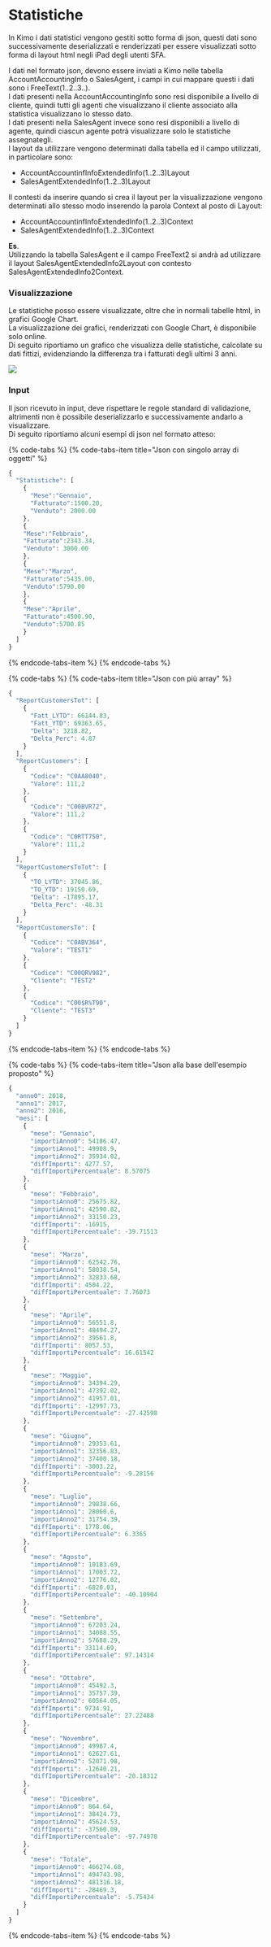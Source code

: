 # Statistiche

In Kimo i dati statistici vengono gestiti sotto forma di json, questi dati sono successivamente deserializzati e renderizzati per essere visualizzati sotto forma di layout html negli iPad degli utenti SFA.

I dati nel formato json, devono essere inviati a Kimo nelle tabella AccountAccountingInfo o SalesAgent, i campi in cui mappare questi i dati sono i FreeText\(1..2..3..\).   
I dati presenti nella AccountAccountingInfo sono resi disponibile a livello di cliente, quindi tutti gli agenti che visualizzano il cliente associato alla statistica visualizzano lo stesso dato.  
I dati presenti nella SalesAgent invece sono resi disponibili a livello di agente, quindi ciascun agente potrà visualizzare solo le statistiche assegnategli.  
I layout da utilizzare vengono determinati dalla tabella ed il campo utilizzati, in particolare sono:  

*  AccountAccountinfInfoExtendedInfo\(1..2..3\)Layout 
* SalesAgentExtendedInfo\(1..2..3\)Layout

  
Il contesti da inserire quando si crea il layout per la visualizzazione vengono determinati allo stesso modo inserendo la parola Context al posto di Layout:  

* AccountAccountinfInfoExtendedInfo\(1..2..3\)Context
* SalesAgentExtendedInfo\(1..2..3\)Context

**Es**.  
Utilizzando la tabella SalesAgent e il campo FreeText2 si andrà ad utilizzare il layout SalesAgentExtendedInfo2Layout con contesto SalesAgentExtendedInfo2Context.

### Visualizzazione

Le statistiche posso essere visualizzate, oltre che in normali tabelle html, in grafici Google Chart.  
La visualizzazione dei grafici, renderizzati con Google Chart, è disponibile solo online.   
Di seguito riportiamo un grafico che  visualizza delle statistiche, calcolate su dati fittizi, evidenziando la differenza tra i fatturati degli ultimi 3 anni.

![](../.gitbook/assets/simulator-screen-shot-ipad-6th-generation-2019-09-02-at-09.25.20_framed.png)

### Input

Il json ricevuto in input, deve rispettare le regole standard di validazione, altrimenti non è possibile deserializzarlo e successivamente andarlo a visualizzare.  
Di seguito riportiamo alcuni esempi di json  nel formato atteso:

{% code-tabs %}
{% code-tabs-item title="Json con singolo array di oggetti" %}
```javascript
{
  "Statistiche": [
    {
      "Mese":"Gennaio",
      "Fatturato":1500.20,
      "Venduto": 2000.00
    },
    {
    "Mese":"Febbraio",
    "Fatturato":2343.34,
    "Venduto": 3000.00
    },
    {
    "Mese":"Marzo",
    "Fatturato":5435.00,
    "Venduto":5790.00
    },
    {
    "Mese":"Aprile",
    "Fatturato":4500.90,
    "Venduto":5700.85
    }
  ]
}
```
{% endcode-tabs-item %}
{% endcode-tabs %}

{% code-tabs %}
{% code-tabs-item title="Json con più array" %}
```javascript
{
  "ReportCustomersTot": [
    {
      "Fatt_LYTD": 66144.83,
      "Fatt_YTD": 69363.65,
      "Delta": 3218.82,
      "Delta_Perc": 4.87
    }
  ],
  "ReportCustomers": [
    {
      "Codice": "C0AA8040",
      "Valore": 111,2
    },
    {
      "Codice": "C00BVR72",
      "Valore": 111,2
    },
    {
      "Codice": "C0RTT750",
      "Valore": 111,2
    }
  ],
  "ReportCustomersToTot": [
    {
      "TO_LYTD": 37045.86,
      "TO_YTD": 19150.69,
      "Delta": -17895.17,
      "Delta_Perc": -48.31
    }
  ],
  "ReportCustomersTo": [
    {
      "Codice": "C0ABV364",
      "Valore": "TEST1"
    },
    {
      "Codice": "C00QRV982",
      "Cliente": "TEST2"
    },
    {
      "Codice": "C00$R%T90",
      "Cliente": "TEST3"
    }
  ]
}
```
{% endcode-tabs-item %}
{% endcode-tabs %}

{% code-tabs %}
{% code-tabs-item title="Json alla base dell\'esempio proposto" %}
```javascript
{
  "anno0": 2018,
  "anno1": 2017,
  "anno2": 2016,
  "mesi": [
    {
      "mese": "Gennaio",
      "importiAnno0": 54186.47,
      "importiAnno1": 49908.9,
      "importiAnno2": 35934.02,
      "diffImporti": 4277.57,
      "diffImportiPercentuale": 8.57075
    },
    {
      "mese": "Febbraio",
      "importiAnno0": 25675.82,
      "importiAnno1": 42590.82,
      "importiAnno2": 33150.23,
      "diffImporti": -16915,
      "diffImportiPercentuale": -39.71513
    },
    {
      "mese": "Marzo",
      "importiAnno0": 62542.76,
      "importiAnno1": 58038.54,
      "importiAnno2": 32833.68,
      "diffImporti": 4504.22,
      "diffImportiPercentuale": 7.76073
    },
    {
      "mese": "Aprile",
      "importiAnno0": 56551.8,
      "importiAnno1": 48494.27,
      "importiAnno2": 39561.8,
      "diffImporti": 8057.53,
      "diffImportiPercentuale": 16.61542
    },
    {
      "mese": "Maggio",
      "importiAnno0": 34394.29,
      "importiAnno1": 47392.02,
      "importiAnno2": 41957.01,
      "diffImporti": -12997.73,
      "diffImportiPercentuale": -27.42598
    },
    {
      "mese": "Giugno",
      "importiAnno0": 29353.61,
      "importiAnno1": 32356.83,
      "importiAnno2": 37400.18,
      "diffImporti": -3003.22,
      "diffImportiPercentuale": -9.28156
    },
    {
      "mese": "Luglio",
      "importiAnno0": 29838.66,
      "importiAnno1": 28060.6,
      "importiAnno2": 31754.39,
      "diffImporti": 1778.06,
      "diffImportiPercentuale": 6.3365
    },
    {
      "mese": "Agosto",
      "importiAnno0": 10183.69,
      "importiAnno1": 17003.72,
      "importiAnno2": 12776.02,
      "diffImporti": -6820.03,
      "diffImportiPercentuale": -40.10904
    },
    {
      "mese": "Settembre",
      "importiAnno0": 67203.24,
      "importiAnno1": 34088.55,
      "importiAnno2": 57688.29,
      "diffImporti": 33114.69,
      "diffImportiPercentuale": 97.14314
    },
    {
      "mese": "Ottobre",
      "importiAnno0": 45492.3,
      "importiAnno1": 35757.39,
      "importiAnno2": 60564.05,
      "diffImporti": 9734.91,
      "diffImportiPercentuale": 27.22488
    },
    {
      "mese": "Novembre",
      "importiAnno0": 49987.4,
      "importiAnno1": 62627.61,
      "importiAnno2": 52071.98,
      "diffImporti": -12640.21,
      "diffImportiPercentuale": -20.18312
    },
    {
      "mese": "Dicembre",
      "importiAnno0": 864.64,
      "importiAnno1": 38424.73,
      "importiAnno2": 45624.53,
      "diffImporti": -37560.09,
      "diffImportiPercentuale": -97.74978
    },
    {
      "mese": "Totale",
      "importiAnno0": 466274.68,
      "importiAnno1": 494743.98,
      "importiAnno2": 481316.18,
      "diffImporti": -28469.3,
      "diffImportiPercentuale": -5.75434
    }
  ]
}
```
{% endcode-tabs-item %}
{% endcode-tabs %}

